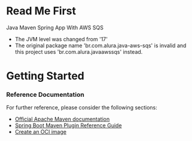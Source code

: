 # Read Me First
Java Maven Spring App With AWS SQS

* The JVM level was changed from '17'
* The original package name 'br.com.alura.java-aws-sqs' is invalid and this project uses 'br.com.alura.javaawssqs' instead.

# Getting Started

### Reference Documentation
For further reference, please consider the following sections:
* [Official Apache Maven documentation](https://maven.apache.org/guides/index.html)
* [Spring Boot Maven Plugin Reference Guide](https://docs.spring.io/spring-boot/docs/3.0.2/maven-plugin/reference/html/)
* [Create an OCI image](https://docs.spring.io/spring-boot/docs/3.0.2/maven-plugin/reference/html/#build-image)

